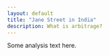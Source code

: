 ```yaml
---
layout: default
title: "Jane Street in India"
description: What is arbitrage?
---
```


Some analysis text here.
